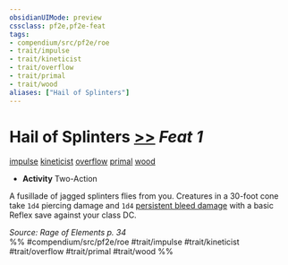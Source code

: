```yaml
---
obsidianUIMode: preview
cssclass: pf2e,pf2e-feat
tags:
- compendium/src/pf2e/roe
- trait/impulse
- trait/kineticist
- trait/overflow
- trait/primal
- trait/wood
aliases: ["Hail of Splinters"]
---
```

# Hail of Splinters  [>>](chapter-9-playing-the-game.md#Actions "Two-Action") *Feat 1*  
[impulse](impulse-roe.md "Impulse Action & Ability Trait")  [kineticist](kineticist-roe.md "Kineticist Class Trait")  [overflow](overflow-roe.md "Overflow Action & Ability Trait")  [primal](primal.md "Primal Tradition Trait")  [wood](wood-roe.md "Wood Energy & Element Trait")  

- **Activity** Two-Action

A fusillade of jagged splinters flies from you. Creatures in a 30-foot cone take `1d4` piercing damage and `1d4` [persistent bleed damage](conditions.md#Persistent%20Damage) with a basic Reflex save against your class DC.

*Source: Rage of Elements p. 34*  
%% #compendium/src/pf2e/roe #trait/impulse #trait/kineticist #trait/overflow #trait/primal #trait/wood %%
